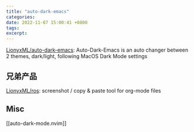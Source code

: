 ```yaml
---
title: "auto-dark-emacs"
categories: 
date: 2022-11-07 15:00:41 +0800
tags: 
excerpt: 
---
```




[LionyxML/auto-dark-emacs](https://github.com/LionyxML/auto-dark-emacs): Auto-Dark-Emacs is an auto changer between 2 themes, dark/light, following MacOS Dark Mode settings

## 兄弟产品

[LionyxML/ros](https://github.com/LionyxML/ros): screenshot / copy & paste tool for org-mode files


## Misc

[[auto-dark-mode.nvim]]

